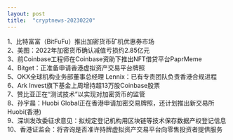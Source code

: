 ```yaml
---
layout: post
title:  "cryptnews-20230220"
---
```

1、比特富富（BitFuFu）推出加密货币矿机优惠券市场  
2、美图：2022年加密货币确认减值亏损约2.85亿元  
3、前Coinbase工程师在Coinbase资助下推出NFT借贷平台PaprMeme  
4、Bitget：正准备申请香港虚拟资产交易平台牌照  
5、OKX全球机构业务部董事总经理 Lennix：已有专责团队负责香港合规进程  
6、Ark Invest旗下基金上周增持超13万股Coinbase股票  
7、赞比亚正在“测试技术”以实现对加密货币的监管  
8、孙宇晨：Huobi Global正在香港申请加密交易牌照，还计划推出新交易所Huobi(香港)  
9、深圳发改委征求意见：拟规定登记机构用区块链等技术保存数据产权登记信息  
10、香港证监会：将咨询是否准许持牌虚拟资产交易平台向零售投资者提供服务  

